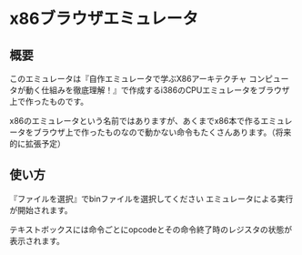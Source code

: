 # x86ブラウザエミュレータ

## 概要

このエミュレータは『自作エミュレータで学ぶX86アーキテクチャ コンピュータが動く仕組みを徹底理解！』で作成するi386のCPUエミュレータをブラウザ上で作ったものです。

x86のエミュレータという名前ではありますが、あくまでx86本で作るエミュレータをブラウザ上で作ったものなので動かない命令もたくさんあります。（将来的に拡張予定）

## 使い方

『ファイルを選択』でbinファイルを選択してください エミュレータによる実行が開始されます。

テキストボックスには命令ごとにopcodeとその命令終了時のレジスタの状態が表示されます。
